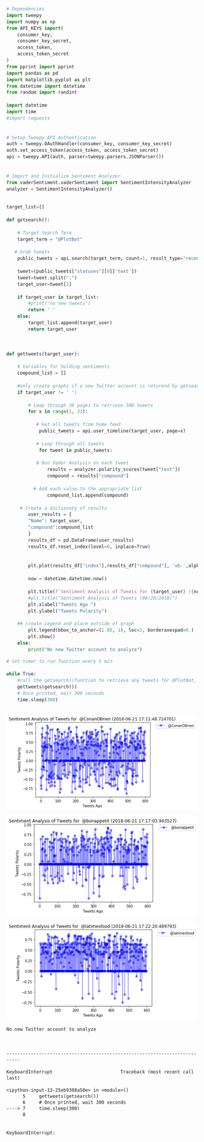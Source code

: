 

```python
# Dependencies
import tweepy
import numpy as np
from API_KEYS import(
    consumer_key,
    consumer_key_secret,
    access_token,
    access_token_secret
)
from pprint import pprint
import pandas as pd
import matplotlib.pyplot as plt
from datetime import datetime
from random import randint

import datetime
import time
#import requests


# Setup Tweepy API Authentication
auth = tweepy.OAuthHandler(consumer_key, consumer_key_secret)
auth.set_access_token(access_token, access_token_secret)
api = tweepy.API(auth, parser=tweepy.parsers.JSONParser())


# Import and Initialize Sentiment Analyzer
from vaderSentiment.vaderSentiment import SentimentIntensityAnalyzer
analyzer = SentimentIntensityAnalyzer()
```


```python

target_list=[]

def getsearch():
    
    # Target Search Term
    target_term = "@PlotBot"
    
   # Grab tweets
    public_tweets = api.search(target_term, count=1, result_type="recent")
    
    tweet=(public_tweets["statuses"][0]['text'])
    tweet=tweet.split(":")
    target_user=tweet[1]
    
    if target_user in target_list:
        #print("no new tweets")
        return ' '
    else:
        target_list.append(target_user)
        return target_user
       
    
```


```python
def gettweets(target_user):
    
    # Variables for holding sentiments
    compound_list = []

    #only create graphs if a new Twitter account is returend by getsearch()
    if target_user != ' ':
        
        # Loop through 30 pages to retrieve 500 tweets
        for x in range(1, 31):

           # Get all tweets from home feed
            public_tweets = api.user_timeline(target_user, page=x)

           # Loop through all tweets
            for tweet in public_tweets:

           # Run Vader Analysis on each tweet
               results = analyzer.polarity_scores(tweet["text"])
               compound = results["compound"]

          # Add each value to the appropriate list
               compound_list.append(compound)          
        
     # Create a dictionaty of results
        user_results = {
        "Name": target_user,
        "compound":compound_list
        }
        results_df = pd.DataFrame(user_results)
        results_df.reset_index(level=0, inplace=True)
  
    
        plt.plot(results_df["index"],results_df["compound"], 'xb-',alpha=0.45,linestyle='-', marker='o',label=target_user) 
        
        now = datetime.datetime.now()
        
        plt.title(f'Sentiment Analysis of Tweets for {target_user} ({now}) ')
        #plt.title("Sentiment Analysis of Tweets (06/20/2018)")
        plt.xlabel("Tweets Ago ")
        plt.ylabel("Tweets Polarity")

    ## create Legend and place outside of graph
        plt.legend(bbox_to_anchor=(1.05, 1), loc=2, borderaxespad=0.)
        plt.show()
    else:
        print("No new Twitter account to analyze")

```


```python
# Set timer to run function every 5 min

while True:
    #call the getsearch()function to retrieve any tweets for @PlotBot, then call gettweets() function to perform sentiment analysis and plot graph
    gettweets(getsearch())
    # Once printed, wait 300 seconds
    time.sleep(300)
   
```


![png](output_3_0.png)



![png](output_3_1.png)



![png](output_3_2.png)


    No new Twitter account to analyze



    ---------------------------------------------------------------------------

    KeyboardInterrupt                         Traceback (most recent call last)

    <ipython-input-13-25eb9308a50e> in <module>()
          5     gettweets(getsearch())
          6     # Once printed, wait 300 seconds
    ----> 7     time.sleep(300)
          8 


    KeyboardInterrupt: 

